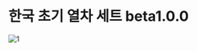 # 한국 초기 열차 세트 beta1.0.0
![1](https://github.com/SerpensNebula/Korean-Early-Train-Set/assets/75788864/82f4b02b-4e20-476b-b187-2a6106e8e163)

